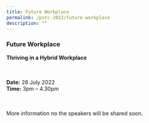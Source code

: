 ```yaml
---
title: Future Workplace
permalink: /pstc-2022/future-workplace
description: ""
---
```

### Future Workplace 
<b>Thriving in a Hybrid Workplace</b><br>

<br>

<br>
<b>Date:</b> 28 July 2022 <br>
<b>Time:</b> 3pm – 4.30pm <br>
<br>
<br>

More information no the speakers will be shared soon.